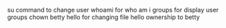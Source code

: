 su command to change user
whoami for who am i
groups for display user groups
chown betty hello for changing file hello ownership to betty
